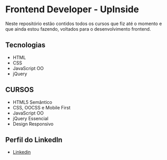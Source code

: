 # Frontend Developer - UpInside

Neste repositório estão contidos todos os cursos que fiz até o momento e que ainda estou fazendo, voltados para o desenvolvimento frontend.

## Tecnologias

* HTML
* CSS
* JavaScript OO
* jQuery

## CURSOS

* HTML5 Semântico
* CSS, OOCSS e Mobile First
* JavaScript OO
* jQuery Essencial
* Design Responsivo


## Perfil do LinkedIn 

* [Linkedin](https://www.linkedin.com/in/daniel-silva-852306ab/)
